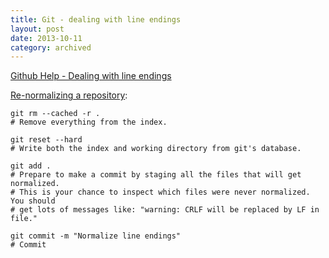 ```yaml
---
title: Git - dealing with line endings
layout: post
date: 2013-10-11
category: archived
---
```


[Github Help - Dealing with line endings](https://help.github.com/articles/dealing-with-line-endings)

[Re-normalizing a repository](https://help.github.com/articles/dealing-with-line-endings#re-normalizing-a-repository):

	git rm --cached -r .
	# Remove everything from the index.

	git reset --hard
	# Write both the index and working directory from git's database.

	git add .
	# Prepare to make a commit by staging all the files that will get normalized.
	# This is your chance to inspect which files were never normalized. You should
	# get lots of messages like: "warning: CRLF will be replaced by LF in file."

	git commit -m "Normalize line endings"
	# Commit

